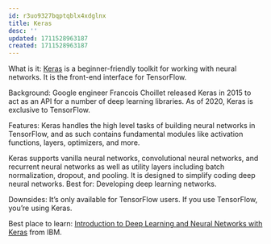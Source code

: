 ```yaml
---
id: r3uo9327bqptqblx4xdglnx
title: Keras
desc: ''
updated: 1711528963187
created: 1711528963187
---
```


What is it: [Keras](https://github.com/keras-team/keras) is a beginner-friendly toolkit for working with neural networks. It is the front-end interface for TensorFlow. 

Background: Google engineer Francois Choillet released Keras in 2015 to act as an API for a number of deep learning libraries. As of 2020, Keras is exclusive to TensorFlow.

Features: Keras handles the high level tasks of building neural networks in TensorFlow, and as such contains fundamental modules like activation functions, layers, optimizers, and more. 

Keras supports vanilla neural networks, convolutional neural networks, and recurrent neural networks as well as utility layers including batch normalization, dropout, and pooling. 
It is designed to simplify coding deep neural networks. 
Best for: Developing deep learning networks.

Downsides: It’s only available for TensorFlow users. If you use TensorFlow, you’re using Keras. 

Best place to learn: [Introduction to Deep Learning and Neural Networks with Keras](https://www.coursera.org/learn/introduction-to-deep-learning-with-keras) from IBM.
